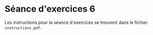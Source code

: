 # Séance d'exercices 6

Les instructions pour la séance d'exercices se trouvent dans le fichier `instructions.pdf`.
